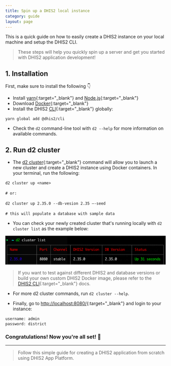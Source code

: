 ```yaml
---
title: Spin up a DHIS2 local instance
category: guide
layout: page
---
```


This is a quick guide on how to easily create a DHIS2 instance on your local machine and setup the DHIS2 CLI.

> These steps will help you quickly spin up a server and get you started with DHIS2 application development!

## 1. Installation

First, make sure to install the following 👇

-   Install [yarn](https://classic.yarnpkg.com/en/docs/install/){:target="\_blank"} and [Node.js](https://nodejs.org/en/){:target="\_blank"}
-   Download [Docker](https://www.docker.com/){:target="\_blank"}
-   Install the DHIS2 [CLI](https://cli.dhis2.nu/#/getting-started){:target="\_blank"} globally:

```
yarn global add @dhis2/cli
```

-   Check the `d2` command-line tool with `d2 --help` for more information on available commands.

## 2. Run d2 cluster

-   The [d2 cluster](https://cli.dhis2.nu/#/commands/d2-cluster){:target="\_blank"} command will allow you to launch a new cluster and create a DHIS2 instance using Docker containers. In your terminal, run the following:

```
d2 cluster up <name>

# or:

d2 cluster up 2.35.0 --db-vesion 2.35 —-seed

# this will populate a database with sample data
```

-   You can check your newly created cluster that's running locally with `d2 cluster list` as the example below:

![Cluster List](/assets/images/cluster-list.png)

> If you want to test against different DHIS2 and database versions or build your own custom DHIS2 Docker image, please refer to the [DHIS2 CLI](https://cli.dhis2.nu/#/commands/d2-cluster){:target="\_blank"} docs.

-   For more d2 cluster commands, run `d2 cluster --help`.

-   Finally, go to [http://localhost:8080/](http://localhost:8080/){:target="\_blank"} and login to your instance:

```
username: admin
password: district
```

### Congratulations! Now you're all set! 🎊

---

> Follow this simple guide for creating a DHIS2 application from scratch using DHIS2 App Platform.
